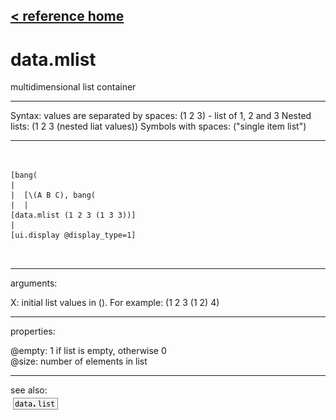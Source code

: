 [< reference home](ceammc_lib.html)
---

# data.mlist


multidimensional list container

---

Syntax: values are separated by spaces: (1 2 3) - list of 1, 2 and 3
Nested lists: (1 2 3 (nested liat values))
Symbols with spaces: (&#34;single item list&#34;)
<br>


---


```


[bang(
|
|  [\(A B C), bang(
|  |
[data.mlist (1 2 3 (1 3 3))]
|
[ui.display @display_type=1]

            
```

---
arguments:

X: initial list values in (). For example: (1 2 3 (1 2)
            4)<br>

---
properties:

@empty: 1 if list is
            empty, otherwise 0<br>
@size: number of
            elements in list<br>

---
see also:<br>
[![data.list](img/object_data.list.png)](data.list.html)
